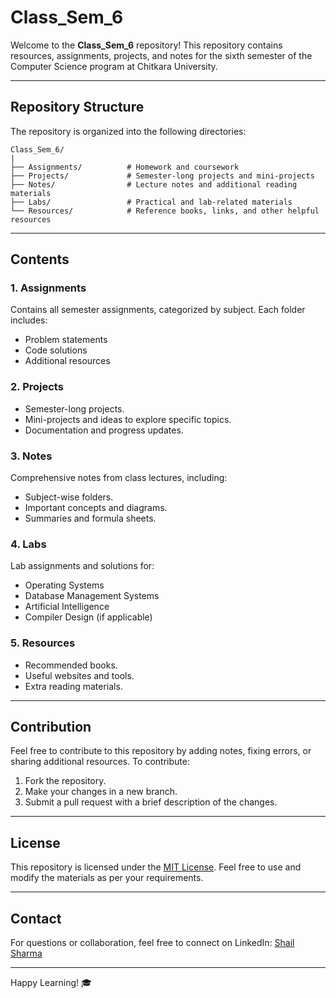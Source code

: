 # Class_Sem_6

Welcome to the **Class_Sem_6** repository! This repository contains resources, assignments, projects, and notes for the sixth semester of the Computer Science program at Chitkara University.

---

## Repository Structure

The repository is organized into the following directories:

```
Class_Sem_6/
|
├── Assignments/          # Homework and coursework
├── Projects/             # Semester-long projects and mini-projects
├── Notes/                # Lecture notes and additional reading materials
├── Labs/                 # Practical and lab-related materials
└── Resources/            # Reference books, links, and other helpful resources
```

---

## Contents

### 1. **Assignments**
Contains all semester assignments, categorized by subject. Each folder includes:
- Problem statements
- Code solutions
- Additional resources

### 2. **Projects**
- Semester-long projects.
- Mini-projects and ideas to explore specific topics.
- Documentation and progress updates.

### 3. **Notes**
Comprehensive notes from class lectures, including:
- Subject-wise folders.
- Important concepts and diagrams.
- Summaries and formula sheets.

### 4. **Labs**
Lab assignments and solutions for:
- Operating Systems
- Database Management Systems
- Artificial Intelligence
- Compiler Design (if applicable)

### 5. **Resources**
- Recommended books.
- Useful websites and tools.
- Extra reading materials.

---

## Contribution

Feel free to contribute to this repository by adding notes, fixing errors, or sharing additional resources. To contribute:

1. Fork the repository.
2. Make your changes in a new branch.
3. Submit a pull request with a brief description of the changes.

---

## License

This repository is licensed under the [MIT License](LICENSE). Feel free to use and modify the materials as per your requirements.

---

## Contact

For questions or collaboration, feel free to connect on LinkedIn:
[Shail Sharma](https://www.linkedin.com/in/shail-sharma-607175250)

---

Happy Learning! 🎓
